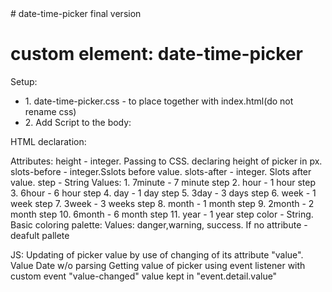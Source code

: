 <body>
# date-time-picker
final version

<h1>custom element: date-time-picker</h1>
Setup:
<ul>
<li>1. date-time-picker.css - to place together with index.html(do not rename css)</li>
<li>2. Add Script to the body:<script src="date-time-picker.js"></script></li>
</ul>

<p>
HTML declaration:
<date-time-picker></date-time-picker>
</p>
Attributes:
    height - integer. Passing to CSS. declaring height of picker in px. 
    slots-before - integer.Sslots before value.
    slots-after - integer. Slots after value.
    step - String Values: 
                    1. 7minute - 7 minute step
                    2. hour - 1 hour step
                    3. 6hour - 6 hour step
                    4. day  - 1 day step
                    5. 3day - 3 days step
                    6. week - 1 week step
                    7. 3week - 3 weeks step
                    8. month - 1 month step
                    9. 2month - 2 month step
                    10. 6month - 6 month step
                    11. year - 1 year step
    color - String. Basic coloring palette: Values: danger,warning, success. If no attribute - deafult pallete

JS:
Updating of picker value by use of changing of its attribute "value". Value Date w/o parsing
Getting value of picker using event listener with custom event "value-changed" value kept in "event.detail.value"

</body>
